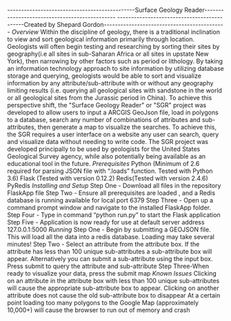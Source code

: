 ----------------------------------------------Surface Geology Reader----------------------------------------------
--------------------------------------------Created by Shepard Gordon--------------------------------------------
*Overview*
Within the discipline of geology, there is a traditional inclination to view and sort geological information primarily through location. Geologists will often begin testing and researching by sorting their sites by geography(i.e all sites in sub-Saharan Africa or all sites in upstate New York), then narrowing by other factors such as period or lithology. By taking an information technology approach to site information by utilizing database storage and querying, geologists would be able to sort and visualize information by any attribute/sub-attribute with or without any geography limiting results (i.e. querying all geological sites with sandstone in the world or all geological sites from the Jurassic period in China). To achieve this perspective shift, the "Surface Geology Reader" or "SGR" project was developed to allow users to input a ARCGIS GeoJson file, load in polygons to a database, search any number of combinations of attributes and sub-attributes, then generate a map to visualize the searches. To achieve this, the SGR requires a user interface on a website any user can search, query and visualize data without needing to write code. The SGR project was developed principally to be used by geologists for the United States Geological Survey agency, while also potentially being available as an educational tool in the future.
*Prerequisites*
Python (Minimum of 2.6 required for parsing JSON file with “.loads” function. Tested with Python 3.6)
Flask (Tested with version 0.12.2)
Redis(Tested with version 2.4.6)
PyRedis
*Installing and Setup*
Step One - Download all files in the repository FlaskApp file
Step Two - Ensure all prerequisites are loaded , and a Redis database is running available for local port 6379
Step Three - Open up a command prompt window and navigate to the installed FlaskApp folder.
Step Four - Type in command “python run.py” to start the Flask application
Step Five - Application is now ready for use at default server address 127.0.0.1:5000
*Running*
Step One - Begin by submitting a GEOJSON file. This will load all the data into a redis database. Loading may take several minutes!
Step Two - Select an attribute from the attribute box. If the attribute has less than 100 unique sub-attributes a sub-attribute box will appear. Alternatively you can submit a sub-attribute using the input box. Press submit to query the attribute and sub-attribute 
Step Three-When ready to visualize your data, press the submit map
*Known Issues*
Clicking on an attribute in the attribute box with less than 100 unique sub-attributes will cause the appropriate sub-attribute box to appear. Clicking on another attribute does not cause the old sub-attribute box to disappear
At a certain point loading too many polygons to the Google Map (approximately 10,000+) will cause the browser to run out of memory and crash

